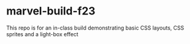# marvel-build-f23

This repo is for an in-class build demonstrating basic CSS layouts, CSS sprites and a light-box effect

